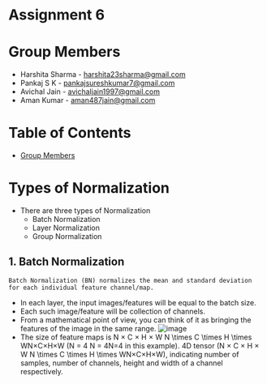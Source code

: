 # Assignment 6

# Group Members
- Harshita Sharma - harshita23sharma@gmail.com
- Pankaj S K - pankajsureshkumar7@gmail.com
- Avichal Jain - avichaljain1997@gmail.com
- Aman Kumar - aman487jain@gmail.com

# Table of Contents
- [Group Members](https://github.com/amanjain487/tsai-eva6/blob/main/Assignments/S6/README.md#group-members)





# Types of Normalization
- There are three types of Normalization
    - Batch Normalization
    - Layer Normalization
    - Group Normalization

## 1. Batch Normalization
```
Batch Normalization (BN) normalizes the mean and standard deviation for each individual feature channel/map.
```
- In each layer, the input images/features will be equal to the batch size.
- Each such image/feature will be collection of channels.
- From a mathematical point of view, you can think of it as bringing the features of the image in the same range.
![image](https://user-images.githubusercontent.com/46129975/121207853-3a613c80-c897-11eb-9493-ba6e6cf36324.png)
- The size of feature maps is N × C × H × W N \times C \times H \times WN×C×H×W (N = 4 N = 4N=4 in this example). 4D tensor (N × C × H × W N \times C \times H \times WN×C×H×W), indicating number of samples, number of channels, height and width of a channel respectively.
